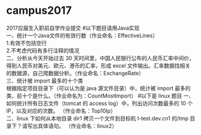 # campus2017
2017应届生入职前自学作业提交
#以下题目请用Java实现<br>
一、统计一个Java文件的有效行数（作业命名：EffectiveLines）<br>
  1.有效不包括空行<br>
  2.不考虑代码有多行注释的情况<br>
二、分析从今天开始过去 30 天时间里，中国人民银行公布的人民币汇率中间价，得到人民币对美元、欧元、港币的汇率，形成 excel 文件输出。汇率数据找相关的数据源，自己爬数据分析。（作业命名：ExchangeRate）<br>
三、统计被 import 最多的十个类<br>
根据指定项目目录下（可以认为是 java 源文件目录）中，统计被 import 最多的类，前十个是什么。（作业命名为：CountMostImport）
#以下是 linux 题目
一、如何统计所有日志文件（tomcat 的 access log）中，列出访问次数最多的 10 个 IP，以及对应的次数。 （作业命名：Top10Ip）<br>
二、linux 下如何从本地目录 dir1 拷贝一个文件到目标机 l-test.dev.cn1 的/tmp 目录下？请写出具体语句。 （作业命名：linux2）
